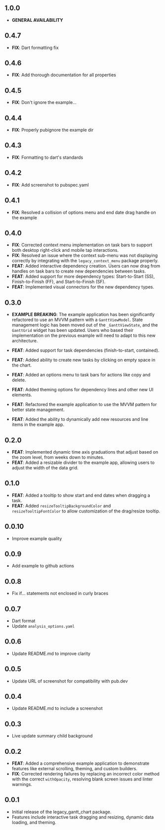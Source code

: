 ## 1.0.0

* **GENERAL AVAILABILITY**

## 0.4.7

* **FIX**: Dart formatting fix

## 0.4.6

* **FIX**: Add thorough documentation for all properties

## 0.4.5

* **FIX**: Don't ignore the example...

## 0.4.4

* **FIX**: Properly pubignore the example dir

## 0.4.3

* **FIX**: Formatting to dart's standards

## 0.4.2

* **FIX**: Add screenshot to pubspec.yaml

## 0.4.1

* **FIX**: Resolved a collision of options menu and end date drag handle on the example

## 0.4.0

* **FIX**: Corrected context menu implementation on task bars to support both desktop right-click and mobile tap interactions.
* **FIX**: Resolved an issue where the context sub-menu was not displaying correctly by integrating with the `legacy_context_menu` package properly.
* **FEAT**: Added interactive dependency creation. Users can now drag from handles on task bars to create new dependencies between tasks.
* **FEAT**: Added support for more dependency types: Start-to-Start (SS), Finish-to-Finish (FF), and Start-to-Finish (SF).
* **FEAT**: Implemented visual connectors for the new dependency types.

## 0.3.0

* **EXAMPLE BREAKING**: The example application has been significantly refactored to use an MVVM pattern with a `GanttViewModel`. State management logic has been moved out of the `_GanttViewState`, and the `GanttGrid` widget has been updated. Users who based their implementation on the previous example will need to adapt to this new architecture.

* **FEAT**: Added support for task dependencies (finish-to-start, contained).
* **FEAT**: Added ability to create new tasks by clicking on empty space in the chart.
* **FEAT**: Added an options menu to task bars for actions like copy and delete.
* **FEAT**: Added theming options for dependency lines and other new UI elements.
* **FEAT**: Refactored the example application to use the MVVM pattern for better state management.
* **FEAT**: Added the ability to dynamically add new resources and line items in the example app.

## 0.2.0

* **FEAT**: Implemented dynamic time axis graduations that adjust based on the zoom level, from weeks down to minutes.
* **FEAT**: Added a resizable divider to the example app, allowing users to adjust the width of the data grid.

## 0.1.0

* **FEAT**: Added a tooltip to show start and end dates when dragging a task.
* **FEAT**: Added `resizeTooltipBackgroundColor` and `resizeTooltipFontColor` to allow customization of the drag/resize tooltip.

## 0.0.10

* Improve example quality

## 0.0.9

* Add example to github actions

## 0.0.8

* Fix if... statements not enclosed in curly braces

## 0.0.7

* Dart format
* Update `analysis_options.yaml`

## 0.0.6

* Update README.md to improve clarity

## 0.0.5

* Update URL of screenshot for compatibility with pub.dev

## 0.0.4

* Update README.md to include a screenshot

## 0.0.3

* Live update summary child background

## 0.0.2

* **FEAT**: Added a comprehensive example application to demonstrate features like external scrolling, theming, and custom builders.
* **FIX**: Corrected rendering failures by replacing an incorrect color method with the correct `withOpacity`, resolving blank screen issues and linter warnings.

## 0.0.1

* Initial release of the legacy_gantt_chart package.
* Features include interactive task dragging and resizing, dynamic data loading, and theming.